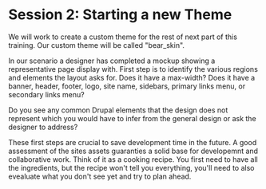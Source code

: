 # Session 2: Starting a new Theme

We will work to create a custom theme for the rest of next part of this training. Our custom theme will be called "bear_skin". 

In our scenario a designer has completed a mockup showing a representative page display with. First step is to identify the various regions and elements the layout asks for. Does it have a max-width? Does it have a banner, header, footer, logo, site name, sidebars, primary links menu, or secondary links menu?

Do you see any common Drupal elements that the design does not represent which you would have to infer from the general design or ask the designer to address?

These first steps are crucial to save development time in the future. A good assessment of the sites assets guaranties a  solid base for developemnt and collaborative work. Think of it as a cooking recipe. You first need to have all the ingredients, but the recipe won't tell you everything, you'll need to also evealuate what you don't see yet and try to plan ahead. 